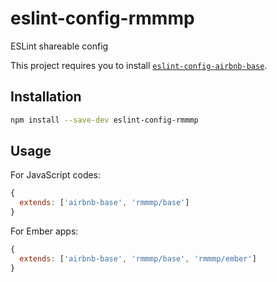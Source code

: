 # eslint-config-rmmmp

ESLint shareable config

This project requires you to install [`eslint-config-airbnb-base`](https://www.npmjs.com/package/eslint-config-airbnb-base).

## Installation

```bash
npm install --save-dev eslint-config-rmmmp
```

## Usage

For JavaScript codes:

```js
{
  extends: ['airbnb-base', 'rmmmp/base']
}
```

For Ember apps:

```js
{
  extends: ['airbnb-base', 'rmmmp/base', 'rmmmp/ember']
}
```
